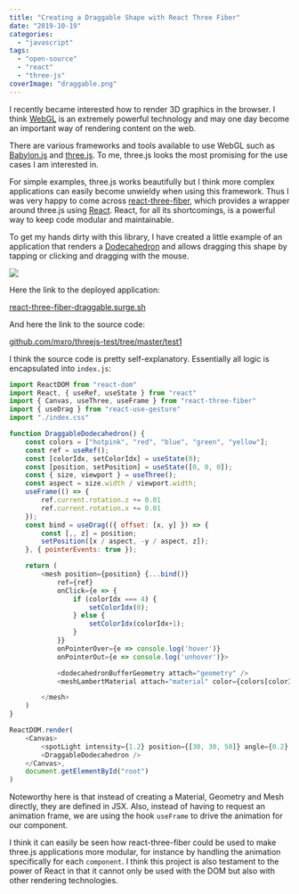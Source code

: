 ```yaml
---
title: "Creating a Draggable Shape with React Three Fiber"
date: "2019-10-19"
categories: 
  - "javascript"
tags: 
  - "open-source"
  - "react"
  - "three-js"
coverImage: "draggable.png"
---
```


I recently became interested how to render 3D graphics in the browser. I think [WebGL](https://developer.mozilla.org/en-US/docs/Web/API/WebGL_API) is an extremely powerful technology and may one day become an important way of rendering content on the web.

There are various frameworks and tools available to use WebGL such as [Babylon.js](https://www.babylonjs.com/) and [three.js](https://threejs.org/). To me, three.js looks the most promising for the use cases I am interested in.

For simple examples, three.js works beautifully but I think more complex applications can easily become unwieldy when using this framework. Thus I was very happy to come across [react-three-fiber](https://github.com/react-spring/react-three-fiber), which provides a wrapper around three.js using [React](https://reactjs.org/). React, for all its shortcomings, is a powerful way to keep code modular and maintainable.

To get my hands dirty with this library, I have created a little example of an application that renders a [Dodecahedron](https://en.wikipedia.org/wiki/Regular_dodecahedron) and allows dragging this shape by tapping or clicking and dragging with the mouse.

![](https://nexnet.files.wordpress.com/2019/10/draggable.png?w=815)

Here the link to the deployed application:

[react-three-fiber-draggable.surge.sh](https://react-three-fiber-draggable.surge.sh/)

And here the link to the source code:

[github.com/mxro/threejs-test/tree/master/test1](https://github.com/mxro/threejs-test/tree/master/test1)

I think the source code is pretty self-explanatory. Essentially all logic is encapsulated into `index.js`:

```javascript
import ReactDOM from "react-dom"
import React, { useRef, useState } from "react"
import { Canvas, useThree, useFrame } from "react-three-fiber"
import { useDrag } from "react-use-gesture"
import "./index.css"

function DraggableDodecahedron() {
    const colors = ["hotpink", "red", "blue", "green", "yellow"];
    const ref = useRef();
    const [colorIdx, setColorIdx] = useState(0);
    const [position, setPosition] = useState([0, 0, 0]);
    const { size, viewport } = useThree();
    const aspect = size.width / viewport.width;
    useFrame(() => {
        ref.current.rotation.z += 0.01
        ref.current.rotation.x += 0.01
    });
    const bind = useDrag(({ offset: [x, y] }) => {
        const [,, z] = position;
        setPosition([x / aspect, -y / aspect, z]);
    }, { pointerEvents: true });

    return (
        <mesh position={position} {...bind()}
            ref={ref}
            onClick={e => {
                if (colorIdx === 4) {
                    setColorIdx(0);
                } else {
                    setColorIdx(colorIdx+1);
                }
            }}
            onPointerOver={e => console.log('hover')}
            onPointerOut={e => console.log('unhover')}>

            <dodecahedronBufferGeometry attach="geometry" />
            <meshLambertMaterial attach="material" color={colors[colorIdx]} />

        </mesh>
    )
}

ReactDOM.render(
    <Canvas>
        <spotLight intensity={1.2} position={[30, 30, 50]} angle={0.2} penumbra={1} castShadow />
        <DraggableDodecahedron />
    </Canvas>,
    document.getElementById("root")
)
```

Noteworthy here is that instead of creating a Material, Geometry and Mesh directly, they are defined in JSX. Also, instead of having to request an animation frame, we are using the hook `useFrame` to drive the animation for our component.

I think it can easily be seen how react-three-fiber could be used to make three.js applications more modular, for instance by handling the animation specifically for each `component`. I think this project is also testament to the power of React in that it cannot only be used with the DOM but also with other rendering technologies.
